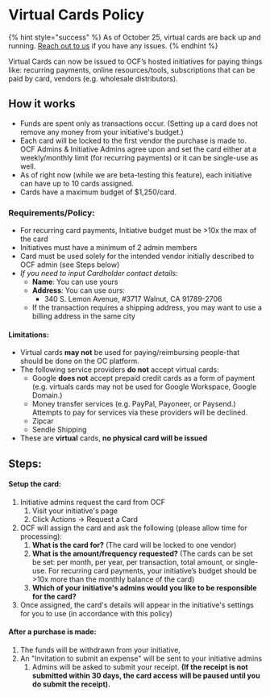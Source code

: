 # Virtual Cards Policy

{% hint style="success" %}
As of October 25, virtual cards are back up and running. [Reach out to us](../../about/contact-us.md) if you have any issues.
{% endhint %}

Virtual Cards can now be issued to OCF’s hosted initiatives for paying things like: recurring payments, online resources/tools, subscriptions that can be paid by card, vendors (e.g. wholesale distributors).&#x20;

## How it works

* Funds are spent only as transactions occur. (Setting up a card does not remove any money from your initiative's budget.)
* Each card will be locked to the first vendor the purchase is made to.  OCF Admins & Initiative Admins agree upon and set the card either at a weekly/monthly limit (for recurring payments) or it can be single-use as well.&#x20;
* As of right now (while we are beta-testing this feature), each initiative can have up to 10 cards assigned.
* Cards have a maximum budget of $1,250/card.

### **Requirements/Policy:**

* For recurring card payments, Initiative budget must be >10x the max of the card
* Initiatives must have a minimum of 2 admin members
* Card must be used solely for the intended vendor initially described to OCF admin (see Steps below)
* _If you need to input Cardholder contact details:_
  * **Name**: You can use yours
  * **Address**: You can use ours:&#x20;
    * 340 S. Lemon Avenue, #3717 Walnut, CA 91789-2706
  * If the transaction requires a shipping address, you may want to use a billing address in the same city&#x20;

#### **Limitations:**

* Virtual cards **may not** be used for paying/reimbursing people-that should be done on the OC platform.
* The following service providers **do not** accept virtual cards:
  * Google **does not** accept prepaid credit cards as a form of payment (e.g. virtuals cards may not be used for Google Workspace, Google Domain.)
  * Money transfer services (e.g. PayPal, Payoneer, or Paysend.) Attempts to pay for services via these providers will be declined.
  * Zipcar
  * Sendle Shipping
* These are **virtual** cards, **no physical card will be issued**

## Steps:

#### Setup the card:

1. Initiative admins request the card from OCF
   1. Visit your initiative's page
   2. Click Actions -> Request a Card
2. OCF will assign the card and ask the following (please allow time for processing):
   1. **What is the card for?** (The card will be locked to one vendor)
   2. **What is the amount/frequency requested?** (The cards can be set be set: per month, per year, per transaction, total amount, or single-use. For recurring card payments, your initiative’s budget should be >10x more than the monthly balance of the card)
   3. **Which of your initiative's admins would you like to be responsible for the card?**
3. Once assigned, the card's details will appear in the initiative's settings for you to use (in accordance with this policy)

#### ​After a purchase is made:

1. The funds will be withdrawn from your initiative,&#x20;
2. An "Invitation to submit an expense" will be sent to your initiative admins&#x20;
   1. Admins will be asked to submit your receipt. **(If the receipt is not submitted within 30 days, the card access will be paused until you do submit the receipt).**
